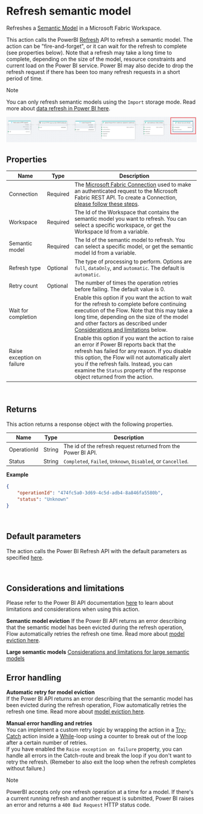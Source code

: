 # Refresh semantic model

Refreshes a [Semantic Model](https://learn.microsoft.com/en-us/power-bi/connect-data/service-datasets-understand) in a Microsoft Fabric Workspace.

This action calls the PowerBI [Refresh](https://learn.microsoft.com/en-us/power-bi/connect-data/asynchronous-refresh) API to refresh a semantic model. The action can be "fire-and-forget", or it can wait for the refresh to complete (see properties below). Note that a refresh may take a long time to complete, depending on the size of the model, resource constraints and current load on the Power BI service. Power BI may also decide to drop the refresh request if there has been too many refresh requests in a short period of time. 

> [!NOTE]
> You can only refresh semantic models using the `Import` storage mode. Read more about [data refresh in Power BI here](https://learn.microsoft.com/en-us/power-bi/connect-data/refresh-data).

![img](/images/flow/microsoft-fabric-refresh-semantic-model.png)

## Properties

| Name                  | Type              | Description                                        |
|-----------------------|-------------------|----------------------------------------------------|
| Connection            | Required          | The [Microsoft Fabric Connection](./microsoft-fabric-connection.md) used to make an authenticated request to the Microsoft Fabric REST API. To create a Connection, [please follow these steps](./microsoft-fabric-connection.md). |
| Workspace             | Required          | The Id of the Workspace that contains the semantic model you want to refresh. You can select a specific workspace, or get the Workspace Id from a variable. |
| Semantic model        | Required          | The Id of the semantic model to refresh. You can select a specific model, or get the semantic model Id from a variable. |
| Refresh type          | Optional          | The type of processing to perform. Options are `full`, `dataOnly`, and `automatic`. The default is `automatic`. |
| Retry count           | Optional          | The number of times the operation retries before failing. The default value is 0. |
| Wait for completion   |                   | Enable this option if you want the action to wait for the refresh to complete before continuing execution of the Flow. Note that this may take a long time, depending on the size of the model and other factors as described under [Considerations and limitations](#considerations-and-limitations) below. |
| Raise exception on failure |              | Enable this option if you want the action to raise an error if Power BI reports back that the refresh has failed for any reason. If you disable this option, the Flow will not automatically alert you if the refresh fails. Instead, you can examine the `Status` property of the response object returned from the action.   |

<br/>

## Returns
This action returns a response object with the following properties.

| Name          | Type             | Description                   |
|---------------|------------------|-------------------------------|
| OperationId   | String           | The id of the refresh request returned from the Power BI API. |
| Status        | String           | `Completed`, `Failed`, `Unknown`, `Disabled`, or `Cancelled`.  |

**Example**
```json
{
    "operationId": "474fc5a0-3d69-4c5d-adb4-8a846fa5580b",
    "status": "Unknown"
}
```
<br/>

## Default parameters
The action calls the Power BI Refresh API with the default parameters as specified [here](https://learn.microsoft.com/en-us/power-bi/connect-data/asynchronous-refresh#parameters).

<br/>

## Considerations and limitations

Please refer to the Power BI API documentation [here](https://learn.microsoft.com/en-us/power-bi/connect-data/asynchronous-refresh#considerations-and-limitations) to learn about limitations and considerations when using this action.  

**Semantic model eviction**
If the Power BI API returns an error describing that the semantic model has been evicted during the refresh operation, Flow automatically retries the refresh one time. Read more about [model eviction here](https://learn.microsoft.com/en-us/power-bi/enterprise/service-premium-large-models#semantic-model-eviction). 

**Large semantic models**
[Considerations and limitations for large semantic models](https://learn.microsoft.com/en-us/power-bi/enterprise/service-premium-large-models#considerations-and-limitations)

## Error handling

**Automatic retry for model eviction**  
If the Power BI API returns an error describing that the semantic model has been evicted during the refresh operation, Flow automatically retries the refresh one time. Read more about [model eviction here](https://learn.microsoft.com/en-us/power-bi/enterprise/service-premium-large-models#semantic-model-eviction).

**Manual error handling and retries**  
You can implement a custom retry logic by wrapping the action in a [Try-Catch](../built-in/try-catch.md) action inside a [While](../built-in/while.md)-loop using a counter to break out of the loop after a certain number of retries.  
If you have enabled the `Raise exception on failure` property, you can handle all errors in the Catch-route and break the loop if you don't want to retry the refresh. (Remeber to also exit the loop when the refresh completes without failure.)

> [!NOTE]
> PowerBI accepts only one refresh operation at a time for a model. If there's a current running refresh and another request is submitted, Power BI raises an error and returns a `400 Bad Request` HTTP status code.

